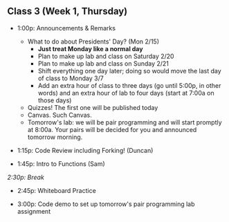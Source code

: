 ## Class 3 (Week 1, Thursday)

* 1:00p: Announcements & Remarks
  * What to do about Presidents' Day? (Mon 2/15)
    * **Just treat Monday like a normal day**
    * Plan to make up lab and class on Saturday 2/20
    * Plan to make up lab and class on Sunday 2/21
    * Shift everything one day later; doing so would move the last day of class to Monday 3/7
    * Add an extra hour of class to three days (go until 5:00p, in other words) and an extra hour of lab to four days (start at 7:00a on those days)
  * Quizzes! The first one will be published today
  * Canvas. Such Canvas.
  * Tomorrow's lab: we will be pair programming and will start promptly at 8:00a. Your pairs will be decided for you and announced tomorrow morning.

* 1:15p: Code Review including Forking! (Duncan)

* 1:45p: Intro to Functions (Sam)

*2:30p: Break*

* 2:45p: Whiteboard Practice

* 3:00p: Code demo to set up tomorrow's pair programming lab assignment
